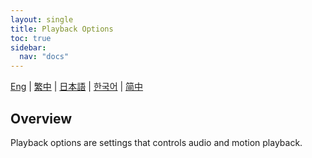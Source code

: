 ```yaml
---
layout: single
title: Playback Options
toc: true
sidebar:
  nav: "docs"
---
```

[Eng](/dancexr/features/playback_options) | [繁中](/tw/dancexr/features/playback_options) | [日本語](/jp/dancexr/features/playback_options) | [한국어](/kr/dancexr/features/playback_options) | [简中](/zh/dancexr/features/playback_options)


## Overview
Playback options are settings that controls audio and motion playback.
